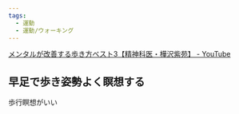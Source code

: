 ```yaml
---
tags:
  - 運動
  - 運動/ウォーキング
---
```


[メンタルが改善する歩き方ベスト3【精神科医・樺沢紫苑】 - YouTube](https://www.youtube.com/watch?v=svg7943Ry7Y)

## 早足で歩き姿勢よく瞑想する

歩行瞑想がいい